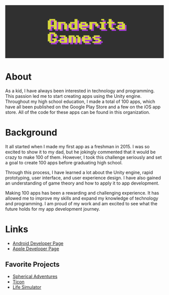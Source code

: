 <img src="https://github.com/Anderita-Games/.github/blob/main/banner.png">

# About

As a kid, I have always been interested in technology and programming. This passion led me to start creating apps using the Unity engine. Throughout my high school education, I made a total of 100 apps, which have all been published on the Google Play Store and a few on the iOS app store. All of the code for these apps can be found in this organization.
# Background

It all started when I made my first app as a freshman in 2015. I was so excited to show it to my dad, but he jokingly commented that it would be crazy to make 100 of them. However, I took this challenge seriously and set a goal to create 100 apps before graduating high school.

Through this process, I have learned a lot about the Unity engine, rapid prototyping, user interface, and user experience design. I have also gained an understanding of game theory and how to apply it to app development.

Making 100 apps has been a rewarding and challenging experience. It has allowed me to improve my skills and expand my knowledge of technology and programming. I am proud of my work and am excited to see what the future holds for my app development journey.

# Links
- [Android Developer Page](https://play.google.com/store/apps/dev?id=6174346963061737104&hl=en&gl=US)
- [Apple Developer Page](https://apps.apple.com/us/developer/andrew-friedman/id1166004630)
## Favorite Projects
- [Spherical Adventures](https://github.com/Anderita-Games/Spherical_Adventures)
- [Ticon](https://github.com/Anderita-Games/Ticon)
- [Life Simulator](https://github.com/Anderita-Games/Life_Simulator)
